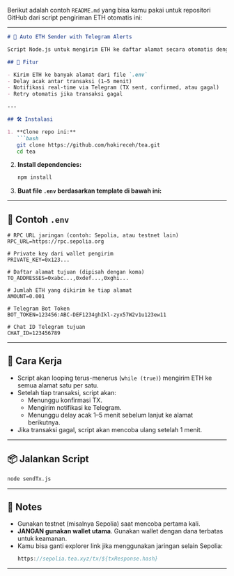 Berikut adalah contoh `README.md` yang bisa kamu pakai untuk repositori GitHub dari script pengiriman ETH otomatis ini:

---

```markdown
# 🔁 Auto ETH Sender with Telegram Alerts

Script Node.js untuk mengirim ETH ke daftar alamat secara otomatis dengan delay acak, sambil mengirim notifikasi ke Telegram saat transaksi berhasil atau gagal.

## 🚀 Fitur

- Kirim ETH ke banyak alamat dari file `.env`
- Delay acak antar transaksi (1–5 menit)
- Notifikasi real-time via Telegram (TX sent, confirmed, atau gagal)
- Retry otomatis jika transaksi gagal

---

## 🛠️ Instalasi

1. **Clone repo ini:**
   ```bash
   git clone https://github.com/hokireceh/tea.git
   cd tea
   ```

2. **Install dependencies:**
   ```bash
   npm install
   ```

3. **Buat file `.env` berdasarkan template di bawah ini:**

---

## 📄 Contoh `.env`

```env
# RPC URL jaringan (contoh: Sepolia, atau testnet lain)
RPC_URL=https://rpc.sepolia.org

# Private key dari wallet pengirim
PRIVATE_KEY=0x123...

# Daftar alamat tujuan (dipisah dengan koma)
TO_ADDRESSES=0xabc...,0xdef...,0xghi...

# Jumlah ETH yang dikirim ke tiap alamat
AMOUNT=0.001

# Telegram Bot Token
BOT_TOKEN=123456:ABC-DEF1234ghIkl-zyx57W2v1u123ew11

# Chat ID Telegram tujuan
CHAT_ID=123456789
```

---

## 🧠 Cara Kerja

- Script akan looping terus-menerus (`while (true)`) mengirim ETH ke semua alamat satu per satu.
- Setelah tiap transaksi, script akan:
  - Menunggu konfirmasi TX.
  - Mengirim notifikasi ke Telegram.
  - Menunggu delay acak 1–5 menit sebelum lanjut ke alamat berikutnya.
- Jika transaksi gagal, script akan mencoba ulang setelah 1 menit.

---

## 📦 Jalankan Script

```bash
node sendTx.js
```

---

## 🧪 Notes

- Gunakan testnet (misalnya Sepolia) saat mencoba pertama kali.
- **JANGAN gunakan wallet utama**. Gunakan wallet dengan dana terbatas untuk keamanan.
- Kamu bisa ganti explorer link jika menggunakan jaringan selain Sepolia:
  ```js
  https://sepolia.tea.xyz/tx/${txResponse.hash}
  ```

---
